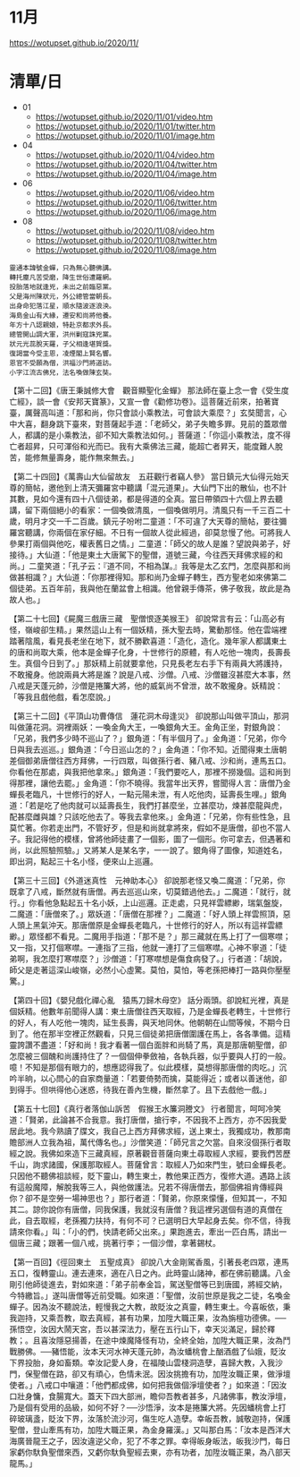 # 11月
https://wotupset.github.io/2020/11/

# 清單/日
+ 01
  + https://wotupset.github.io/2020/11/01/video.htm 
  + https://wotupset.github.io/2020/11/01/twitter.htm  
  + https://wotupset.github.io/2020/11/01/image.htm
+ 04
  + https://wotupset.github.io/2020/11/04/video.htm 
  + https://wotupset.github.io/2020/11/04/twitter.htm  
  + https://wotupset.github.io/2020/11/04/image.htm
+ 06
  + https://wotupset.github.io/2020/11/06/video.htm 
  + https://wotupset.github.io/2020/11/06/twitter.htm  
  + https://wotupset.github.io/2020/11/06/image.htm
+ 08
  + https://wotupset.github.io/2020/11/08/video.htm 
  + https://wotupset.github.io/2020/11/08/twitter.htm  
  + https://wotupset.github.io/2020/11/08/image.htm


```
靈通本諱號金蟬，只為無心聽佛講。
轉托塵凡苦受磨，降生世俗遭羅網。
投胎落地就逢兇，未出之前臨惡黨。
父是海州陳狀元，外公總管當朝長。
出身命犯落江星，順水隨波逐浪泱。
海島金山有大緣，遷安和尚將他養。
年方十八認親娘，特赴京都求外長。
總管開山調大軍，洪州剿寇誅兇黨。
狀元光蕊脫天羅，子父相逢堪賀獎。
復謁當今受主恩，凌煙閣上賢名響。
恩官不受願為僧，洪福沙門將道訪。
小字江流古佛兒，法名喚做陳玄奘。
```

【第十二回】《唐王秉誠修大會　觀音顯聖化金蟬》
那法師在臺上念一會《受生度亡經》，談一會《安邦天寶篆》，又宣一會《勸修功卷》。這菩薩近前來，拍著寶臺，厲聲高叫道：「那和尚，你只會談小乘教法，可會談大乘麼？」玄奘聞言，心中大喜，翻身跳下臺來，對菩薩起手道：「老師父，弟子失瞻多罪。見前的蓋眾僧人，都講的是小乘教法，卻不知大乘教法如何。」菩薩道：「你這小乘教法，度不得亡者超昇，只可渾俗和光而已。我有大乘佛法三藏，能超亡者昇天，能度難人脫苦，能修無量壽身，能作無來無去。」


【第二十四回】《萬壽山大仙留故友　五莊觀行者竊人參》
當日鎮元大仙得元始天尊的簡帖，邀他到上清天彌羅宮中聽講「混元道果」。大仙門下出的散仙，也不計其數，見如今還有四十八個徒弟，都是得道的全真。當日帶領四十六個上界去聽講，留下兩個絕小的看家：一個喚做清風，一個喚做明月。清風只有一千三百二十歲，明月才交一千二百歲。鎮元子吩咐二童道：「不可違了大天尊的簡帖，要往彌羅宮聽講，你兩個在家仔細。不日有一個故人從此經過，卻莫怠慢了他。可將我人參果打兩個與他吃，權表舊日之情。」二童道：「師父的故人是誰？望說與弟子，好接待。」大仙道：「他是東土大唐駕下的聖僧，道號三藏，今往西天拜佛求經的和尚。」二童笑道：「孔子云：『道不同，不相為謀。』我等是太乙玄門，怎麼與那和尚做甚相識？」大仙道：「你那裡得知。那和尚乃金蟬子轉生，西方聖老如來佛第二個徒弟。五百年前，我與他在蘭盆會上相識。他曾親手傳茶，佛子敬我，故此是為故人也。」


【第二十七回】《屍魔三戲唐三藏　聖僧恨逐美猴王》
卻說常言有云：「山高必有怪，嶺峻卻生精。」果然這山上有一個妖精，孫大聖去時，驚動那怪。他在雲端裡踏著陰風，看見長老坐在地下，就不勝歡喜道：「造化，造化。幾年家人都講東土的唐和尚取大乘，他本是金蟬子化身，十世修行的原體，有人吃他一塊肉，長壽長生。真個今日到了。」那妖精上前就要拿他，只見長老左右手下有兩員大將護持，不敢攏身。他說兩員大將是誰？說是八戒、沙僧。八戒、沙僧雖沒甚麼大本事，然八戒是天蓬元帥，沙僧是捲簾大將，他的威氣尚不曾泄，故不敢攏身。妖精說：「等我且戲他戲，看怎麼說。」

【第三十二回】《平頂山功曹傳信　蓮花洞木母逢災》
卻說那山叫做平頂山，那洞叫做蓮花洞。洞裡兩妖：一喚金角大王，一喚銀角大王。金角正坐，對銀角說：「兄弟，我們多少時不巡山了？」銀角道：「有半個月了。」金角道：「兄弟，你今日與我去巡巡。」銀角道：「今日巡山怎的？」金角道：「你不知。近聞得東土唐朝差個御弟唐僧往西方拜佛，一行四眾，叫做孫行者、豬八戒、沙和尚，連馬五口。你看他在那處，與我把他拿來。」銀角道：「我們要吃人，那裡不撈幾個。這和尚到得那裡，讓他去罷。」金角道：「你不曉得。我當年出天界，嘗聞得人言：唐僧乃金蟬長老臨凡，十世修行的好人，一點元陽未泄，有人吃他肉，延壽長生哩。」銀角道：「若是吃了他肉就可以延壽長生，我們打甚麼坐，立甚麼功，煉甚麼龍與虎，配甚麼雌與雄？只該吃他去了。等我去拿他來。」金角道：「兄弟，你有些性急，且莫忙著。你若走出門，不管好歹，但是和尚就拿將來，假如不是唐僧，卻也不當人子。我記得他的模樣，曾將他師徒畫了一個影，圖了一個形。你可拿去，但遇著和尚，以此照驗照驗。」又將某人是某名字，一一說了。銀角得了圖像，知道姓名，即出洞，點起三十名小怪，便來山上巡邏。

【第三十三回】《外道迷真性　元神助本心》
卻說那老怪又喚二魔道：「兄弟，你既拿了八戒，斷然就有唐僧。再去巡巡山來，切莫錯過他去。」二魔道：「就行，就行。」你看他急點起五十名小妖，上山巡邏。正走處，只見祥雲縹緲，瑞氣盤旋，二魔道：「唐僧來了。」眾妖道：「唐僧在那裡？」二魔道：「好人頭上祥雲照頂，惡人頭上黑氣沖天。那唐僧原是金蟬長老臨凡，十世修行的好人，所以有這祥雲縹緲。」眾怪都不看見。二魔用手指道：「那不是？」那三藏就在馬上打了一個寒噤；又一指，又打個寒噤。一連指了三指，他就一連打了三個寒噤。心神不寧道：「徒弟啊，我怎麼打寒噤麼？」沙僧道：「打寒噤想是傷食病發了。」行者道：「胡說，師父是走著這深山峻嶺，必然小心虛驚。莫怕，莫怕，等老孫把棒打一路與你壓壓驚。」

【第四十回】《嬰兒戲化禪心亂　猿馬刀歸木母空》
話分兩頭。卻說紅光裡，真是個妖精。他數年前聞得人講：東土唐僧往西天取經，乃是金蟬長老轉生，十世修行的好人，有人吃他一塊肉，延生長壽，與天地同休。他朝朝在山間等候，不期今日到了。他在那半空裡正然觀看，只見三個徒弟把唐僧圍護在馬上，各各準備。這精靈誇讚不盡道：「好和尚！我才看著一個白面胖和尚騎了馬，真是那唐朝聖僧，卻怎麼被三個醜和尚護持住了？一個個伸拳斂袖，各執兵器，似乎要與人打的一般。噫！不知是那個有眼力的，想應認得我了。似此模樣，莫想得那唐僧的肉吃。」沉吟半晌，以心問心的自家商量道：「若要倚勢而擒，莫能得近；或者以善迷他，卻到得手。但哄得他心迷惑，待我在善內生機，斷然拿了。且下去戲他一戲。」

【第五十七回】《真行者落伽山訴苦　假猴王水簾洞謄文》
行者聞言，呵呵冷笑道：「賢弟，此論甚不合我意。我打唐僧，搶行李，不因我不上西方，亦不因我愛居此地。我今熟讀了牒文，我自己上西方拜佛求經，送上東土，我獨成功，教那南贍部洲人立我為祖，萬代傳名也。」沙僧笑道：「師兄言之欠當。自來沒個孫行者取經之說。我佛如來造下三藏真經，原著觀音菩薩向東土尋取經人求經，要我們苦歷千山，詢求諸國，保護那取經人。菩薩曾言：取經人乃如來門生，號曰金蟬長老。只因他不聽佛祖談經，貶下靈山，轉生東土，教他果正西方，復修大道。遇路上該有這般魔障，解脫我等三人，與他做護法。兄若不得唐僧去，那個佛祖肯傳經與你？卻不是空勞一場神思也？」那行者道：「賢弟，你原來懞懂，但知其一，不知其二。諒你說你有唐僧，同我保護，我就沒有唐僧？我這裡另選個有道的真僧在此，自去取經，老孫獨力扶持，有何不可？已選明日大早起身去矣。你不信，待我請來你看。」叫：「小的們，快請老師父出來。」果跑進去，牽出一匹白馬，請出一個唐三藏；跟著一個八戒，挑著行李；一個沙僧，拿著錫杖。


【第一百回】《徑回東土　五聖成真》
卻說八大金剛駕香風，引著長老四眾，連馬五口，復轉靈山。連去連來，適在八日之內。此時靈山諸神，都在佛前聽講。八金剛引他師徒進去，對如來道：「弟子前奉金旨，駕送聖僧等已到唐國，將經交納，今特繳旨。」遂叫唐僧等近前受職。如來道：「聖僧，汝前世原是我之二徒，名喚金蟬子。因為汝不聽說法，輕慢我之大教，故貶汝之真靈，轉生東土。今喜皈依，秉我迦持，又乘吾教，取去真經，甚有功果，加陞大職正果，汝為旃檀功德佛。──孫悟空，汝因大鬧天宮，吾以甚深法力，壓在五行山下，幸天災滿足，歸於釋教；。且喜汝隱惡揚善，在途中煉魔降怪有功，全終全始，加陞大職正果，汝為鬥戰勝佛。──豬悟能，汝本天河水神天蓬元帥，為汝蟠桃會上酗酒戲了仙娥，貶汝下界投胎，身如畜類。幸汝記愛人身，在福陵山雲棧洞造孽，喜歸大教，入我沙門，保聖僧在路，卻又有頑心，色情未泯。因汝挑擔有功，加陞汝職正果，做淨壇使者。」八戒口中嚷道：「他們都成佛，如何把我做個淨壇使者？」如來道：「因汝口壯身慵，食腸寬大。蓋天下四大部洲，瞻仰吾教者甚多，凡諸佛事，教汝淨壇，乃是個有受用的品級，如何不好？──沙悟淨，汝本是捲簾大將。先因蟠桃會上打碎玻璃盞，貶汝下界，汝落於流沙河，傷生吃人造孽。幸皈吾教，誠敬迦持，保護聖僧，登山牽馬有功，加陞大職正果，為金身羅漢。」又叫那白馬：「汝本是西洋大海廣晉龍王之子，因汝違逆父命，犯了不孝之罪。幸得皈身皈法，皈我沙門，每日家虧你馱負聖僧來西，又虧你馱負聖經去東，亦有功者，加陞汝職正果，為八部天龍馬。」
